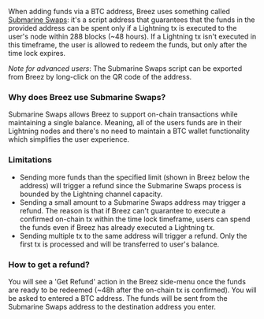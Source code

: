 When adding funds via a BTC address, Breez uses something called [Submarine Swaps](https://www.google.com/amp/s/blog.muun.com/a-closer-look-at-submarine-swaps-in-the-lightning-network/amp/): it's a script address that guarantees that the funds in the provided address can be spent only if a Lightning tx is executed to the user's node within 288 blocks (~48 hours). If a Lightning tx isn't executed in this timeframe, the user is allowed to redeem the funds, but only after the time lock expires.

_Note for advanced users_: The Submarine Swaps script can be exported from Breez by long-click on the QR code of the address.

### Why does Breez use Submarine Swaps?
Submarine Swaps allows Breez to support on-chain transactions while maintaining a single balance. Meaning, all of the users funds are in their Lightning nodes and there's no need to maintain a BTC wallet functionality which simplifies the user experience.

### Limitations
* Sending more funds than the specified limit (shown in Breez below the address) will trigger a refund since the Submarine Swaps process is bounded by the Lightning channel capacity. 
* Sending a small amount to a Submarine Swaps address may trigger a refund. The reason is that if Breez can't guarantee to execute a confirmed on-chain tx within the time lock timeframe, users can spend the funds even if Breez has already executed a Lightning tx. 
* Sending multiple tx to the same address will trigger a refund. Only the first tx is processed and will be transferred to user's balance.

### How to get a refund?
You will see a 'Get Refund' action in the Breez side-menu once the funds are ready to be redeemed (~48h after the on-chain tx is confirmed). You will be asked to entered a BTC address. The funds will be sent from the Submarine Swaps address to the destination address you enter. 